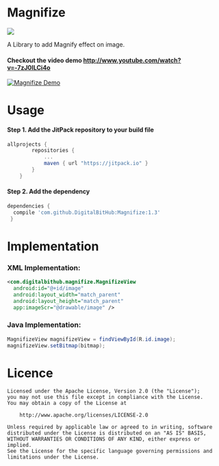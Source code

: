 # Magnifize
[![](https://www.jitpack.io/v/DigitalBitHub/Magnifize.svg)](https://www.jitpack.io/#DigitalBitHub/Magnifize)

A Library to add Magnify effect on image.

#### Checkout the video demo http://www.youtube.com/watch?v=-7zJ0ILCi4o
[![Magnifize Demo](http://img.youtube.com/vi/-7zJ0ILCi4o/0.jpg)](http://www.youtube.com/watch?v=-7zJ0ILCi4o)

# Usage
#### Step 1. Add the JitPack repository to your build file
```groovy
allprojects {
        repositories {
            ...
            maven { url "https://jitpack.io" }
        }
    }
```
#### Step 2. Add the dependency
```groovy
dependencies {
  compile 'com.github.DigitalBitHub:Magnifize:1.3'
 }
 ```
  
# Implementation
### XML Implementation:
```xml
<com.digitalbithub.magnifize.MagnifizeView
  android:id="@+id/image"
  android:layout_width="match_parent"
  android:layout_height="match_parent"
  app:imageScr="@drawable/image" />
```
### Java Implementation:
```java
MagnifizeView magnifizeView = findViewById(R.id.image);
magnifizeView.setBitmap(bitmap);
```
# Licence
```
Licensed under the Apache License, Version 2.0 (the "License");
you may not use this file except in compliance with the License.
You may obtain a copy of the License at

    http://www.apache.org/licenses/LICENSE-2.0

Unless required by applicable law or agreed to in writing, software
distributed under the License is distributed on an "AS IS" BASIS,
WITHOUT WARRANTIES OR CONDITIONS OF ANY KIND, either express or implied.
See the License for the specific language governing permissions and
limitations under the License.
```
